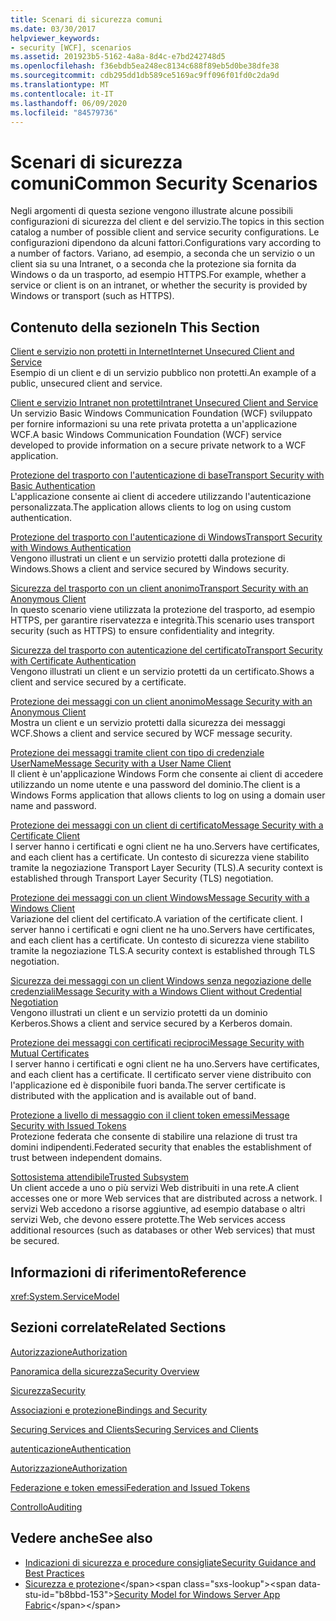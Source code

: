 ```yaml
---
title: Scenari di sicurezza comuni
ms.date: 03/30/2017
helpviewer_keywords:
- security [WCF], scenarios
ms.assetid: 201923b5-5162-4a8a-8d4c-e7bd242748d5
ms.openlocfilehash: f36ebdb5ea248ec8134c688f89eb5d0be38dfe38
ms.sourcegitcommit: cdb295dd1db589ce5169ac9ff096f01fd0c2da9d
ms.translationtype: MT
ms.contentlocale: it-IT
ms.lasthandoff: 06/09/2020
ms.locfileid: "84579736"
---
```

# <a name="common-security-scenarios"></a><span data-ttu-id="b8bbd-102">Scenari di sicurezza comuni</span><span class="sxs-lookup"><span data-stu-id="b8bbd-102">Common Security Scenarios</span></span>
<span data-ttu-id="b8bbd-103">Negli argomenti di questa sezione vengono illustrate alcune possibili configurazioni di sicurezza del client e del servizio.</span><span class="sxs-lookup"><span data-stu-id="b8bbd-103">The topics in this section catalog a number of possible client and service security configurations.</span></span> <span data-ttu-id="b8bbd-104">Le configurazioni dipendono da alcuni fattori.</span><span class="sxs-lookup"><span data-stu-id="b8bbd-104">Configurations vary according to a number of factors.</span></span> <span data-ttu-id="b8bbd-105">Variano, ad esempio, a seconda che un servizio o un client sia su una Intranet, o a seconda che la protezione sia fornita da Windows o da un trasporto, ad esempio HTTPS.</span><span class="sxs-lookup"><span data-stu-id="b8bbd-105">For example, whether a service or client is on an intranet, or whether the security is provided by Windows or transport (such as HTTPS).</span></span>  
  
## <a name="in-this-section"></a><span data-ttu-id="b8bbd-106">Contenuto della sezione</span><span class="sxs-lookup"><span data-stu-id="b8bbd-106">In This Section</span></span>  
 [<span data-ttu-id="b8bbd-107">Client e servizio non protetti in Internet</span><span class="sxs-lookup"><span data-stu-id="b8bbd-107">Internet Unsecured Client and Service</span></span>](internet-unsecured-client-and-service.md)  
 <span data-ttu-id="b8bbd-108">Esempio di un client e di un servizio pubblico non protetti.</span><span class="sxs-lookup"><span data-stu-id="b8bbd-108">An example of a public, unsecured client and service.</span></span>  
  
 [<span data-ttu-id="b8bbd-109">Client e servizio Intranet non protetti</span><span class="sxs-lookup"><span data-stu-id="b8bbd-109">Intranet Unsecured Client and Service</span></span>](intranet-unsecured-client-and-service.md)  
 <span data-ttu-id="b8bbd-110">Un servizio Basic Windows Communication Foundation (WCF) sviluppato per fornire informazioni su una rete privata protetta a un'applicazione WCF.</span><span class="sxs-lookup"><span data-stu-id="b8bbd-110">A basic Windows Communication Foundation (WCF) service developed to provide information on a secure private network to a WCF application.</span></span>  
  
 [<span data-ttu-id="b8bbd-111">Protezione del trasporto con l'autenticazione di base</span><span class="sxs-lookup"><span data-stu-id="b8bbd-111">Transport Security with Basic Authentication</span></span>](transport-security-with-basic-authentication.md)  
 <span data-ttu-id="b8bbd-112">L'applicazione consente ai client di accedere utilizzando l'autenticazione personalizzata.</span><span class="sxs-lookup"><span data-stu-id="b8bbd-112">The application allows clients to log on using custom authentication.</span></span>  
  
 [<span data-ttu-id="b8bbd-113">Protezione del trasporto con l'autenticazione di Windows</span><span class="sxs-lookup"><span data-stu-id="b8bbd-113">Transport Security with Windows Authentication</span></span>](transport-security-with-windows-authentication.md)  
 <span data-ttu-id="b8bbd-114">Vengono illustrati un client e un servizio protetti dalla protezione di Windows.</span><span class="sxs-lookup"><span data-stu-id="b8bbd-114">Shows a client and service secured by Windows security.</span></span>  
  
 [<span data-ttu-id="b8bbd-115">Sicurezza del trasporto con un client anonimo</span><span class="sxs-lookup"><span data-stu-id="b8bbd-115">Transport Security with an Anonymous Client</span></span>](transport-security-with-an-anonymous-client.md)  
 <span data-ttu-id="b8bbd-116">In questo scenario viene utilizzata la protezione del trasporto, ad esempio HTTPS, per garantire riservatezza e integrità.</span><span class="sxs-lookup"><span data-stu-id="b8bbd-116">This scenario uses transport security (such as HTTPS) to ensure confidentiality and integrity.</span></span>  
  
 [<span data-ttu-id="b8bbd-117">Sicurezza del trasporto con autenticazione del certificato</span><span class="sxs-lookup"><span data-stu-id="b8bbd-117">Transport Security with Certificate Authentication</span></span>](transport-security-with-certificate-authentication.md)  
 <span data-ttu-id="b8bbd-118">Vengono illustrati un client e un servizio protetti da un certificato.</span><span class="sxs-lookup"><span data-stu-id="b8bbd-118">Shows a client and service secured by a certificate.</span></span>  
  
 [<span data-ttu-id="b8bbd-119">Protezione dei messaggi con un client anonimo</span><span class="sxs-lookup"><span data-stu-id="b8bbd-119">Message Security with an Anonymous Client</span></span>](message-security-with-an-anonymous-client.md)  
 <span data-ttu-id="b8bbd-120">Mostra un client e un servizio protetti dalla sicurezza dei messaggi WCF.</span><span class="sxs-lookup"><span data-stu-id="b8bbd-120">Shows a client and service secured by WCF message security.</span></span>  
  
 [<span data-ttu-id="b8bbd-121">Protezione dei messaggi tramite client con tipo di credenziale UserName</span><span class="sxs-lookup"><span data-stu-id="b8bbd-121">Message Security with a User Name Client</span></span>](message-security-with-a-user-name-client.md)  
 <span data-ttu-id="b8bbd-122">Il client è un'applicazione Windows Form che consente ai client di accedere utilizzando un nome utente e una password del dominio.</span><span class="sxs-lookup"><span data-stu-id="b8bbd-122">The client is a Windows Forms application that allows clients to log on using a domain user name and password.</span></span>  
  
 [<span data-ttu-id="b8bbd-123">Protezione dei messaggi con un client di certificato</span><span class="sxs-lookup"><span data-stu-id="b8bbd-123">Message Security with a Certificate Client</span></span>](message-security-with-a-certificate-client.md)  
 <span data-ttu-id="b8bbd-124">I server hanno i certificati e ogni client ne ha uno.</span><span class="sxs-lookup"><span data-stu-id="b8bbd-124">Servers have certificates, and each client has a certificate.</span></span> <span data-ttu-id="b8bbd-125">Un contesto di sicurezza viene stabilito tramite la negoziazione Transport Layer Security (TLS).</span><span class="sxs-lookup"><span data-stu-id="b8bbd-125">A security context is established through Transport Layer Security (TLS) negotiation.</span></span>  
  
 [<span data-ttu-id="b8bbd-126">Protezione dei messaggi con un client Windows</span><span class="sxs-lookup"><span data-stu-id="b8bbd-126">Message Security with a Windows Client</span></span>](message-security-with-a-windows-client.md)  
 <span data-ttu-id="b8bbd-127">Variazione del client del certificato.</span><span class="sxs-lookup"><span data-stu-id="b8bbd-127">A variation of the certificate client.</span></span> <span data-ttu-id="b8bbd-128">I server hanno i certificati e ogni client ne ha uno.</span><span class="sxs-lookup"><span data-stu-id="b8bbd-128">Servers have certificates, and each client has a certificate.</span></span> <span data-ttu-id="b8bbd-129">Un contesto di sicurezza viene stabilito tramite la negoziazione TLS.</span><span class="sxs-lookup"><span data-stu-id="b8bbd-129">A security context is established through TLS negotiation.</span></span>  
  
 [<span data-ttu-id="b8bbd-130">Sicurezza dei messaggi con un client Windows senza negoziazione delle credenziali</span><span class="sxs-lookup"><span data-stu-id="b8bbd-130">Message Security with a Windows Client without Credential Negotiation</span></span>](message-security-with-a-windows-client-without-credential-negotiation.md)  
 <span data-ttu-id="b8bbd-131">Vengono illustrati un client e un servizio protetti da un dominio Kerberos.</span><span class="sxs-lookup"><span data-stu-id="b8bbd-131">Shows a client and service secured by a Kerberos domain.</span></span>  
  
 [<span data-ttu-id="b8bbd-132">Protezione dei messaggi con certificati reciproci</span><span class="sxs-lookup"><span data-stu-id="b8bbd-132">Message Security with Mutual Certificates</span></span>](message-security-with-mutual-certificates.md)  
 <span data-ttu-id="b8bbd-133">I server hanno i certificati e ogni client ne ha uno.</span><span class="sxs-lookup"><span data-stu-id="b8bbd-133">Servers have certificates, and each client has a certificate.</span></span> <span data-ttu-id="b8bbd-134">Il certificato server viene distribuito con l'applicazione ed è disponibile fuori banda.</span><span class="sxs-lookup"><span data-stu-id="b8bbd-134">The server certificate is distributed with the application and is available out of band.</span></span>  
  
 [<span data-ttu-id="b8bbd-135">Protezione a livello di messaggio con il client token emessi</span><span class="sxs-lookup"><span data-stu-id="b8bbd-135">Message Security with Issued Tokens</span></span>](message-security-with-issued-tokens.md)  
 <span data-ttu-id="b8bbd-136">Protezione federata che consente di stabilire una relazione di trust tra domini indipendenti.</span><span class="sxs-lookup"><span data-stu-id="b8bbd-136">Federated security that enables the establishment of trust between independent domains.</span></span>  
  
 [<span data-ttu-id="b8bbd-137">Sottosistema attendibile</span><span class="sxs-lookup"><span data-stu-id="b8bbd-137">Trusted Subsystem</span></span>](trusted-subsystem.md)  
 <span data-ttu-id="b8bbd-138">Un client accede a uno o più servizi Web distribuiti in una rete.</span><span class="sxs-lookup"><span data-stu-id="b8bbd-138">A client accesses one or more Web services that are distributed across a network.</span></span> <span data-ttu-id="b8bbd-139">I servizi Web accedono a risorse aggiuntive, ad esempio database o altri servizi Web, che devono essere protette.</span><span class="sxs-lookup"><span data-stu-id="b8bbd-139">The Web services access additional resources (such as databases or other Web services) that must be secured.</span></span>  
  
## <a name="reference"></a><span data-ttu-id="b8bbd-140">Informazioni di riferimento</span><span class="sxs-lookup"><span data-stu-id="b8bbd-140">Reference</span></span>  
 <xref:System.ServiceModel>  
  
## <a name="related-sections"></a><span data-ttu-id="b8bbd-141">Sezioni correlate</span><span class="sxs-lookup"><span data-stu-id="b8bbd-141">Related Sections</span></span>  
 [<span data-ttu-id="b8bbd-142">Autorizzazione</span><span class="sxs-lookup"><span data-stu-id="b8bbd-142">Authorization</span></span>](authorization-in-wcf.md)  
  
 [<span data-ttu-id="b8bbd-143">Panoramica della sicurezza</span><span class="sxs-lookup"><span data-stu-id="b8bbd-143">Security Overview</span></span>](security-overview.md)  
  
 [<span data-ttu-id="b8bbd-144">Sicurezza</span><span class="sxs-lookup"><span data-stu-id="b8bbd-144">Security</span></span>](security.md)  
  
 [<span data-ttu-id="b8bbd-145">Associazioni e protezione</span><span class="sxs-lookup"><span data-stu-id="b8bbd-145">Bindings and Security</span></span>](bindings-and-security.md)  
  
 [<span data-ttu-id="b8bbd-146">Securing Services and Clients</span><span class="sxs-lookup"><span data-stu-id="b8bbd-146">Securing Services and Clients</span></span>](securing-services-and-clients.md)  
  
 [<span data-ttu-id="b8bbd-147">autenticazione</span><span class="sxs-lookup"><span data-stu-id="b8bbd-147">Authentication</span></span>](authentication-in-wcf.md)  
  
 [<span data-ttu-id="b8bbd-148">Autorizzazione</span><span class="sxs-lookup"><span data-stu-id="b8bbd-148">Authorization</span></span>](authorization-in-wcf.md)  
  
 [<span data-ttu-id="b8bbd-149">Federazione e token emessi</span><span class="sxs-lookup"><span data-stu-id="b8bbd-149">Federation and Issued Tokens</span></span>](federation-and-issued-tokens.md)  
  
 [<span data-ttu-id="b8bbd-150">Controllo</span><span class="sxs-lookup"><span data-stu-id="b8bbd-150">Auditing</span></span>](auditing-security-events.md)  
  
## <a name="see-also"></a><span data-ttu-id="b8bbd-151">Vedere anche</span><span class="sxs-lookup"><span data-stu-id="b8bbd-151">See also</span></span>

- [<span data-ttu-id="b8bbd-152">Indicazioni di sicurezza e procedure consigliate</span><span class="sxs-lookup"><span data-stu-id="b8bbd-152">Security Guidance and Best Practices</span></span>](security-guidance-and-best-practices.md)
- <span data-ttu-id="b8bbd-153">[Sicurezza e protezione](https://docs.microsoft.com/previous-versions/appfabric/ee677202(v=azure.10))</span><span class="sxs-lookup"><span data-stu-id="b8bbd-153">[Security Model for Windows Server App Fabric](https://docs.microsoft.com/previous-versions/appfabric/ee677202(v=azure.10))</span></span>
